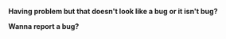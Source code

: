 **Having problem but that doesn't look like a bug or it isn't bug?**
<!-- Join https://discord.gg/bRCvFy9 -->

**Wanna report a bug?**
<!-- Make sure you check and test all requirements in this checklist
[] Using node v6.x or newer
[] Using latest discord.js version (11.x)
[] Try reproduce this with #master branch -->

<!-- If you still occur the bug with all requirements checked delete this template and give us information about bug -->

